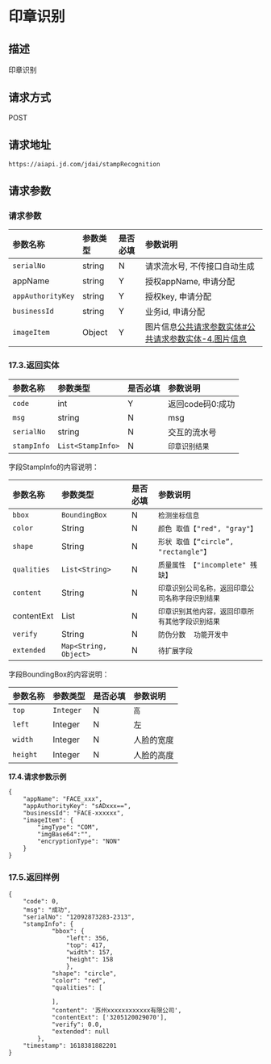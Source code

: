 # 印章识别

## 描述

印章识别

## 请求方式

POST

## 请求地址

```apl
https://aiapi.jd.com/jdai/stampRecognition
```

## 请求参数

### 请求参数

| 参数名称          | 参数类型 | 是否必填 | 参数说明                                                     |
| :---------------- | :------- | :------- | :----------------------------------------------------------- |
| `serialNo`        | string   | N        | 请求流水号, 不传接口自动生成                                 |
| appName           | string   | Y        | 授权appName, 申请分配                                        |
| `appAuthorityKey` | string   | Y        | 授权key, 申请分配                                            |
| `businessId`      | string   | Y        | 业务id, 申请分配                                             |
| `imageItem`       | Object   | Y        | 图片信息[公共请求参数实体#公共请求参数实体-4.图片信息](https://cf.jd.com/pages/viewpage.action?pageId=138528176#id-公共请求参数实体-公共请求参数实体-4.图片信息) |

###  17.3.返回实体

| 参数名称    | 参数类型          | 是否必填 | 参数说明         |
| :---------- | :---------------- | :------- | :--------------- |
| `code`      | int               | Y        | 返回code码0:成功 |
| `msg`       | string            | N        | msg              |
| `serialNo`  | string            | N        | 交互的流水号     |
| `stampInfo` | `List<StampInfo>` | N        | `印章识别结果`   |

字段StampInfo的内容说明：

| 参数名称    | 参数类型              | 是否必填 | 参数说明                                         |
| :---------- | :-------------------- | :------- | :----------------------------------------------- |
| `bbox`      | `BoundingBox`         | N        | `检测坐标信息`                                   |
| `color`     | String                | N        | `颜色 取值【"red", "gray"】`                     |
| `shape`     | String                | N        | `形状 取值【“circle”, "rectangle"】`             |
| `qualities` | `List<String>`        | N        | `质量属性 【"incomplete" 残缺】`                 |
| `content`   | String                | N        | `印章识别公司名称，返回印章公司名称字段识别结果` |
| contentExt  | List<String>          | N        | `印章识别其他内容，返回印章所有其他字段识别结果` |
| `verify`    | String                | N        | `防伪分数  功能开发中`                           |
| `extended`  | `Map<String, Object>` | N        | `待扩展字段`                                     |

字段BoundingBox的内容说明：

| 参数名称 | 参数类型  | 是否必填 | 参数说明   |
| :------- | :-------- | :------- | :--------- |
| `top`    | `Integer` | N        | `高`       |
| `left`   | Integer   | N        | 左         |
| `width`  | Integer   | N        | 人脸的宽度 |
| `height` | Integer   | N        | 人脸的高度 |

**17.4.请求参数示例**

```
{
	"appName": "FACE_xxx",
	"appAuthorityKey": "sADxxx==",
	"businessId": "FACE-xxxxxx",
	"imageItem": {
		"imgType": "COM",
		"imgBase64":"",
		"encryptionType": "NON"
	}
}
```



### 17.5.返回样例

```
{
    "code": 0,
    "msg": "成功",
    "serialNo": "12092873283-2313",
    "stampInfo": {         
			"bbox": {
                "left": 356,
                "top": 417,
                "width": 157,
                "height": 158
            	},
            "shape": "circle",
            "color": "red",
            "qualities": [
                  
            ],
            "content": '苏州xxxxxxxxxxxx有限公司',
            "contentExt": ['3205120029070'],
            "verify": 0.0,
            "extended": null 
		},
    "timestamp": 1618381882201
}
```